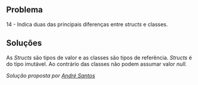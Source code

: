 ## Problema

14 - Indica duas das principais diferenças entre _structs_ e classes.

## Soluções

As _Structs_ são tipos de valor e as classes são tipos de referência.
_Structs_ é do tipo imutável. Ao contrário das classes não podem assumar valor
_null_. 

*Solução proposta por [André Santos](https://github.com/Snigy24)*